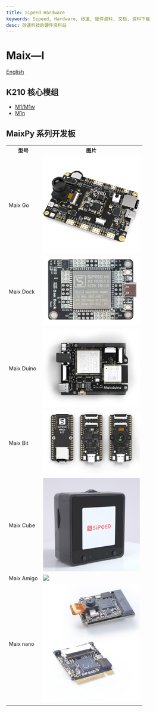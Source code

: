 ```yaml
---
title: Sipeed Hardware
keywords: Sipeed, Hardware, 矽速, 硬件资料, 文档, 资料下载
desc: 矽速科技的硬件资料站
---
```


# Maix—I

[English](./../../en/maix/README.md)

## K210 核心模组
- [M1/M1w](./core_module.md)
- [M1n](./core_modules/k210_core_modules.md)

## MaixPy 系列开发板


<table role="table" class="center_table">
  <tbody>
    <tr>
      <th scope="col">型号</th>
      <th scope="col">图片</th>
    </tr>
    <tr>
      <td> Maix Go</td>
      <td><a href="./maixpy_develop_kit_board/maix_go.html" target="_blank"><img src="./assets/dk_board/maix_go/Go.jpg" width="260"></a></td>
    </tr>
    <tr>
      <td>Maix Dock</td>
      <td><a href="./maixpy_develop_kit_board/Maix_dock.html" target="_blank"><img src="./assets/dk_board/maix_dock/Dan_Dock.png" width="260"></a></td>
    </tr>
    <tr>
      <td>Maix Duino</td>
      <td><a href="./maixpy_develop_kit_board/maix_duino.html" target="_blank"><img src="./assets/dk_board/maix_duino/maixduino_0.png" width="260"></a></td>
    </tr>
    <tr>
      <td>Maix Bit</td>
      <td> <a href="./maixpy_develop_kit_board/maix_bit.html" target="_blank"><img src="./assets/dk_board/maix_bit/BiT.png" width="260"></a> </td>
    </tr>
    <tr>
      <td>Maix Cube</td>
      <td><a href="./maixpy_develop_kit_board/maix_cube.html" target="_blank"><img src="./assets/dk_board/maix_cube/maix_cube.png" width="260"></a></td>
    </tr>
    <tr>
      <td>Maix Amigo</td>
      <td><a href="./maixpy_develop_kit_board/maix_amigo.html" target="_blank"><img src="./assets/dk_board/maxi_amigo/maix_amigo_0.png" width="260"></a></td>
    </tr>
    <tr>
    <td>Maix nano</td>
    <td><a href="./maixpy_develop_kit_board/maix_nano.html"><img src="./assets/dk_board/maix_nano/maix_nano.jpg" width="260" alt="Maxi nano"></a></td>
    </tr>
  </tbody>
</table>